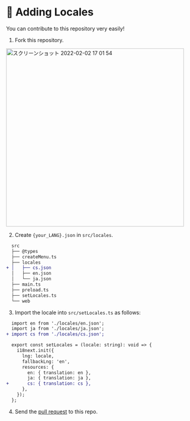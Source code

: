 # :beers: Adding Locales

You can contribute to this repository very easily!

1. Fork this repository.

<img width="480" alt="スクリーンショット 2022-02-02 17 01 54" src="https://user-images.githubusercontent.com/52094761/152115921-ec22558b-df83-43fa-b0cd-754fbb687988.png">

2. Create `{your_LANG}.json` in `src/locales`.

```diff
  src
  ├── @types
  ├── createMenu.ts
  ├── locales
+ │   ├── cs.json
  │   ├── en.json
  │   └── ja.json
  ├── main.ts
  ├── preload.ts
  ├── setLocales.ts
  └── web
```

3. Import the locale into `src/setLocales.ts` as follows:

```diff
  import en from './locales/en.json';
  import ja from './locales/ja.json';
+ import cs from './locales/cs.json';

  export const setLocales = (locale: string): void => {
    i18next.init({
      lng: locale,
      fallbackLng: 'en',
      resources: {
        en: { translation: en },
        ja: { translation: ja },
+       cs: { translation: cs },
      },
    });
  };
```

4. Send the [pull request](https://github.com/sprout2000/leafview/pulls) to this repo.
